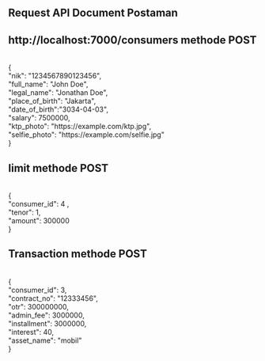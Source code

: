 ## Request API Document Postaman

## http://localhost:7000/consumers methode POST

<br/>
{
<br/>
  "nik": "1234567890123456",
  <br/>
  "full_name": "John Doe",
  <br/>
  "legal_name": "Jonathan Doe",
  <br/>
  "place_of_birth": "Jakarta",
  <br/>
  "date_of_birth":"3034-04-03",
  <br/>
  "salary": 7500000,
  <br/>
  "ktp_photo": "https://example.com/ktp.jpg",
  <br/>
  "selfie_photo": "https://example.com/selfie.jpg"
 <br/>
}


## limit methode POST
<br/>
{
<br/>
  "consumer_id": 4 ,
<br/>
  "tenor": 1,
<br/>
  "amount": 300000
<br/>
}

## Transaction methode POST
<br/>
{
<br/>
  "consumer_id": 3,
<br/>
  "contract_no": "12333456",
<br/>
  "otr": 300000000,
<br/>
  "admin_fee": 3000000,
<br/>
  "installment": 3000000,
<br/>
  "interest": 40,
<br/>
  "asset_name": "mobil"
<br/>
}


